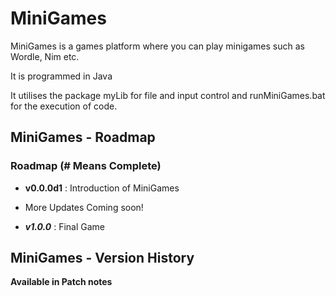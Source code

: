# MiniGames

 MiniGames is a games platform where you can play minigames such as Wordle, Nim etc.
 
 It is programmed in Java

 It utilises the package myLib for file and input control and runMiniGames.bat for the execution of code.

## MiniGames - Roadmap

### Roadmap (# Means Complete)

- **v0.0.0d1**  : Introduction of MiniGames

- More Updates Coming soon!

- _**v1.0.0**_  : Final Game<br>

## MiniGames - Version History
**Available in Patch notes**